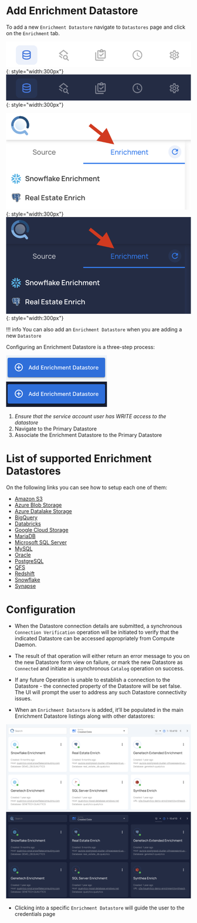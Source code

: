 
# Add Enrichment Datastore

To add a new `Enrichment Datastore` navigate to `Datastores` page and click on the `Enrichment` tab.

![Screenshot](../assets/enrichment/create-new-enrichment-light.png#only-light){: style="width:300px"} ![Screenshot](../assets/enrichment/create-new-enrichment-dark.png#only-dark){: style="width:300px"}

    
![Screenshot](../assets/enrichment/enrichment-tab-light.png#only-light){: style="width:300px"}![Screenshot](../assets/enrichment/enrichment-tab-dark.png#only-dark){: style="width:300px"}
 
!!! info
    You can also add an `Enrichment Datastore` when you are adding a new `Datastore`

Configuring an Enrichment Datastore is a three-step process:

![Screenshot](../assets/enrichment/add-enrichment-datastore-light.png#only-light)![Screenshot](../assets/enrichment/add-enrichment-datastore-dark.png#only-dark)

1. *Ensure that the service account user has WRITE access to the datastore*
2.  Navigate to the Primary Datastore
3.  Associate the Enrichment Datastore to the Primary Datastore
 

# List of supported Enrichment Datastores

On the following links you can see how to setup each one of them:

* [Amazon S3](../../datastores/amazon-s3/#configuring-an-enrichment-datastore)
* [Azure Blob Storage](../../datastores/azure-blob-storage/#configuring-an-enrichment-datastore)
* [Azure Datalake Storage](../../datastores/azure-datalake-storage/#configuring-an-enrichment-datastore)
* [BigQuery](../../datastores/bigquery/#configuring-an-enrichment-datastore)
* [Databricks](../../datastores/databricks/#configuring-an-enrichment-datastore)
* [Google Cloud Storage](../../datastores/google-cloud-storage/#configuring-an-enrichment-datastore)
* [MariaDB](../../datastores/maria-db/#configuring-an-enrichment-datastore)
* [Microsoft SQL Server](../../datastores/microsoft-sql-server/#configuring-an-enrichment-datastore)
* [MySQL](../../datastores/mysql/#configuring-an-enrichment-datastore)
* [Oracle](../../datastores/oracle/#configuring-an-enrichment-datastore)
* [PostgreSQL](../../datastores/postgresql/#configuring-an-enrichment-datastore)
* [QFS](../../datastores/qfs/#configuring-an-enrichment-datastore)
* [Redshift](../../datastores/redshift/#configuring-an-enrichment-datastore)
* [Snowflake](../../datastores/snowflake/#configuring-an-enrichment-datastore)
* [Synapse](../../datastores/synapse/#configuring-an-enrichment-datastore)

# Configuration

* When the Datastore connection details are submitted, a synchronous `Connection Verification` operation will be initiated to verify that the indicated Datastore can be accessed appropriately from Compute Daemon. 

* The result of that operation will either return an error message to you on the new Datastore form view on failure, or mark the new Datastore as `Connected` and initiate an asynchronous `Catalog` operation on success.  

* If any future Operation is unable to establish a connection to the Datastore - the connected property of the Datastore will be set false. The UI will prompt the user to address any such Datastore connectivity issues.

* When an `Enrichment Datastore` is added, it’ll be populated in the main Enrichment Datastore listings along with other datastores:

 ![Screenshot](../assets/enrichment/main-page-light.png#only-light)
 ![Screenshot](../assets/enrichment/main-page-dark.png#only-dark)

* Clicking into a specific `Enrichment Datastore` will guide the user to the credentials page
